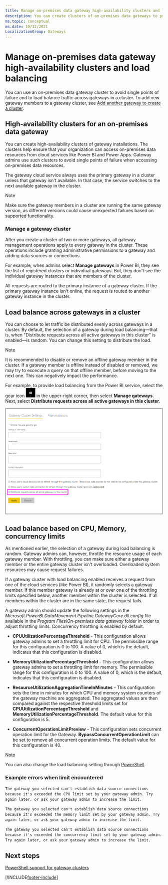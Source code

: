 ```yaml
---
title: Manage on-premises data gateway high-availability clusters and load balancing
description: You can create clusters of on-premises data gateways to provide high availability for your enterprise. In addition, you can configure your clusters to provide load balancing over multiple computers.
ms.topic: conceptual
ms.date: 10/12/2021
LocalizationGroup: Gateways 
---
```


# Manage on-premises data gateway high-availability clusters and load balancing

You can use an on-premises data gateway cluster to avoid single points of failure and to load balance traffic across gateways in a cluster. To add new gateway members to a gateway cluster, see [Add another gateway to create a cluster](service-gateway-install.md#add-another-gateway-to-create-a-cluster).

## High-availability clusters for an on-premises data gateway

You can create high-availability clusters of gateway installations. The clusters help ensure that your organization can access on-premises data resources from cloud services like Power BI and Power Apps. Gateway admins use such clusters to avoid single points of failure when accessing on-premises data resources.

The gateway cloud service always uses the primary gateway in a cluster unless that gateway isn't available. In that case, the service switches to the next available gateway in the cluster.

>[!Note]
> Make sure the gateway members in a cluster are running the same gateway version, as different versions could cause unexpected failures based on supported functionality.

### Manage a gateway cluster

After you create a cluster of two or more gateways, all gateway management operations apply to every gateway in the cluster. These operations include granting administrative permissions to a gateway and adding data sources or connections.

For example, when admins select **Manage gateways** in Power BI, they see the list of registered clusters or individual gateways. But, they don't see the individual gateway instances that are members of the cluster.

All requests are routed to the primary instance of a gateway cluster. If the primary gateway instance isn't online, the request is routed to another gateway instance in the cluster.

## Load balance across gateways in a cluster

You can choose to let traffic be distributed evenly across gateways in a cluster. By default, the selection of a gateway during load balancing&mdash;that is, when "Distribute requests across all active gateways in this cluster" is enabled&mdash;is random. You can change this setting to distribute the load.

> [!NOTE]
> It is recommended to disable or remove an offline gateway member in the cluster. If a gateway member is offline instead of disabled or removed, we may try to excecute a query on that offline member, before moving to the next one. This can negatively impact the performance.

For example, to provide load balancing from the Power BI service, select the gear icon ![A gear icon.](media/service-gateway-manage/icon-gear.png) in the upper-right corner, then select **Manage gateways**. Next, select **Distribute requests across all active gateways in this cluster**.

![Gateway cluster settings.](media/service-gateway-high-availability-clusters/gateway-onprem-loadbalance.png)

## Load balance based on CPU, Memory, concurrency limits

As mentioned earlier, the selection of a gateway during load balancing is random. Gateway admins can, however, throttle the resource usage of each gateway member. With throttling, you can make sure either a gateway member or the entire gateway cluster isn't overloaded. Overloaded system resources may cause request failures. 

If a gateway cluster with load balancing enabled receives a request from one of the cloud services (like Power BI), it randomly selects a gateway member. If this member gateway is already at or over one of the throttling limits specified below, another member within the cluster is selected. If all members within the cluster are in the same state, the request fails.

A gateway admin should update the following settings in  the _Microsoft.PowerBI.DataMovement.Pipeline.GatewayCore.dll.config_ file available in the _Program Files\On-premises data gateway_ folder in order to adjust throttling limits. Concurrency throttling is enabled by default.

- **CPUUtilizationPercentageThreshold** - This configuration allows gateway admins to set a throttling limit for CPU. The permissible range for this configuration is 0 to 100. A value of 0, which is the default, indicates that this configuration is disabled.

- **MemoryUtilizationPercentageThreshold** - This configuration allows gateway admins to set a throttling limit for memory. The permissible range for this configuration is 0 to 100. A value of 0, which is the default, indicates that this configuration is disabled.

- **ResourceUtilizationAggregationTimeInMinutes** - This configuration sets the time in minutes for which CPU and memory system counters of the gateway machine are aggregated. The aggregated values are then compared against the respective threshold limits set for **CPUUtilizationPercentageThreshold** and **MemoryUtilizationPercentageThreshold**. The default value for this configuration is 5.

- **ConcurrentOperationLimitPreview** - This configuration sets concurrent operation limit for the Gateway. **BypassConcurrentOperationLimit** can be set to remove all concurrent operation limits. The default value for this configuration is 40.

> [!NOTE]
> You can also change the load balancing setting through [PowerShell](/powershell/module/datagateway/set-datagatewaycluster).

### Example errors when limit encountered

```The gateway you selected can't establish data source connections because it's exceeded the CPU limit set by your gateway admin. Try again later, or ask your gateway admin to increase the limit.```

```The gateway you selected can't establish data source connections because it's exceeded the memory limit set by your gateway admin. Try again later, or ask your gateway admin to increase the limit.```

```The gateway you selected can't establish data source connections because it's exceeded the concurrency limit set by your gateway admin. Try again later, or ask your gateway admin to increase the limit.```

## Next steps

[PowerShell support for gateway clusters](service-gateway-powershell-support.md)

[!INCLUDE[footer-include](../includes/footer-banner.md)]
